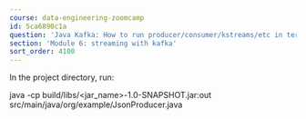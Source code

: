 ```yaml
---
course: data-engineering-zoomcamp
id: 5ca6890c1a
question: 'Java Kafka: How to run producer/consumer/kstreams/etc in terminal'
section: 'Module 6: streaming with kafka'
sort_order: 4100
---
```


In the project directory, run:

java -cp build/libs/<jar_name>-1.0-SNAPSHOT.jar:out src/main/java/org/example/JsonProducer.java

